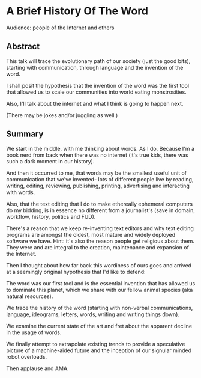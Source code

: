 # A Brief History Of The Word

Audience: people of the Internet and others

## Abstract

This talk will trace the evolutionary path of our society (just the good bits),
starting with communication, through language and the invention of the word.

I shall posit the hypothesis that the invention of the word was the first tool
that allowed us to scale our communities into world eating monstrosities.

Also, I'll talk about the internet and what I think is going to happen next.

(There may be jokes and/or juggling as well.)

## Summary

We start in the middle, with me thinking about words. As I do.
Because I'm a book nerd from back when there was no internet
(it's true kids, there was such a dark moment in our history).

And then it occurred to me, that words may be the smallest useful unit of
communication that we've invented- lots of different people live by reading,
writing, editing, reviewing, publishing, printing, advertising and interacting
with words.

Also, that the text editing that I do to make ethereally ephemeral computers
do my bidding, is in essence no different from a journalist's
(save in domain, workflow, history, politics and FUD).

There's a reason that we keep re-inventing text editors and why text editing
programs are amongst the oldest, most mature and widely deployed software we
have. Hint: it's also the reason people get religious about them.
They were and are integral to the creation, maintenance and expansion of the
Internet.

Then I thought about how far back this wordiness of ours goes and arrived at
a seemingly original hypothesis that I'd like to defend:

The word was our first tool and is the essential invention that has allowed us
to dominate this planet, which we share with our fellow animal species (aka 
natural resources).

We trace the history of the word (starting with non-verbal communications,
language, ideograms, letters, words, writing and writing things down).

We examine the current state of the art and fret about the apparent decline in
the usage of words.

We finally attempt to extrapolate existing trends to provide a speculative picture of
a machine-aided future and the inception of our signular minded robot overloads.

Then applause and AMA.
